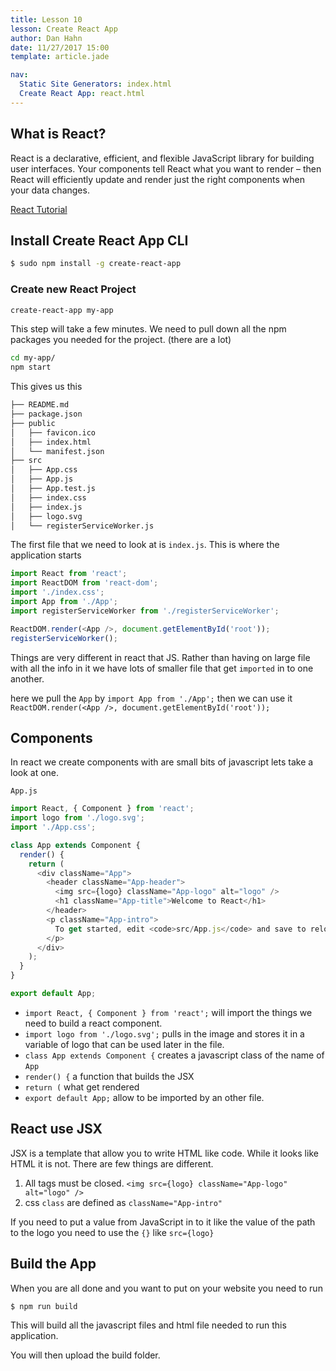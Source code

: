 ```yaml
---
title: Lesson 10
lesson: Create React App
author: Dan Hahn
date: 11/27/2017 15:00
template: article.jade

nav:
  Static Site Generators: index.html
  Create React App: react.html
---
```


## What is React? 

React is a declarative, efficient, and flexible JavaScript library for building user interfaces. Your components tell React what you want to render – then React will efficiently update and render just the right components when your data changes.

[React Tutorial](https://reactjs.org/tutorial/tutorial.html)

## Install Create React App CLI

```bash
$ sudo npm install -g create-react-app
```

### Create new React Project

```bash
create-react-app my-app
```
This step will take a few minutes.  We need to pull down all the npm packages you needed for the project.  (there are a lot)


```bash
cd my-app/
npm start
```
This gives us this

```bash
├── README.md
├── package.json
├── public
│   ├── favicon.ico
│   ├── index.html
│   └── manifest.json
├── src
│   ├── App.css
│   ├── App.js
│   ├── App.test.js
│   ├── index.css
│   ├── index.js
│   ├── logo.svg
│   └── registerServiceWorker.js
```

The first file that we need to look at is `index.js`.  This is where the application starts

```js
import React from 'react';
import ReactDOM from 'react-dom';
import './index.css';
import App from './App';
import registerServiceWorker from './registerServiceWorker';

ReactDOM.render(<App />, document.getElementById('root'));
registerServiceWorker();
```

Things are very different in react that JS.  Rather than having on large file with all the info in it we have lots of smaller file that get `imported` in to one another. 

here we pull the `App` by `import App from './App';`  then we can use it `ReactDOM.render(<App />, document.getElementById('root'));` 

## Components 

In react we create components with are small bits of javascript lets take a look at one.

`App.js`

```js
import React, { Component } from 'react';
import logo from './logo.svg';
import './App.css';

class App extends Component {
  render() {
    return (
      <div className="App">
        <header className="App-header">
          <img src={logo} className="App-logo" alt="logo" />
          <h1 className="App-title">Welcome to React</h1>
        </header>
        <p className="App-intro">
          To get started, edit <code>src/App.js</code> and save to reload.
        </p>
      </div>
    );
  }
}

export default App;
```

* `import React, { Component } from 'react';` will import the things we need to build a react component.  
* `import logo from './logo.svg';` pulls in the image and stores it in a variable of logo that can be used later in the file.
* `class App extends Component {` creates a javascript class of the name of `App`
* `render() {` a function that builds the JSX
* `return (` what get rendered
* `export default App;` allow to be imported by an other file. 

## React use JSX

JSX is a template that allow you to write HTML like code.  While it looks like HTML it is not.  There are few things are different. 

1. All tags must be closed. `<img src={logo} className="App-logo" alt="logo" />`
2. css `class` are defined as `className="App-intro"`

If you need to put a value from JavaScript in to it like the value of the path to the logo you need to use the `{}` like `src={logo}`

## Build the App

When you are all done and you want to put on your website you need to run 

```bash
$ npm run build
```

This will build all the javascript files and html file needed to run this application.  

You will then upload the build folder.
